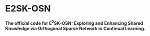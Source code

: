 # E2SK-OSN

**The official code for E<sup>2</sup>SK-OSN: Exploring and Enhancing Shared Knowledge via Orthogonal Sparse Network in Continual Learning.**
